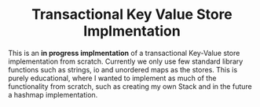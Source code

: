 <!-- Heading -->
<div align="center">
    <h1>Transactional Key Value Store Implmentation</h1>
</div>

<p>
This is an <strong>in progress implmentation</strong> of a transactional Key-Value store implementation from scratch. Currently we only use few standard library functions such as strings, io and unordered maps as the stores. This is purely educational, where I wanted to implement as much of the functionality from scratch, such as creating my own Stack and in the future a hashmap implementation.
</p>
